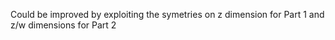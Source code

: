 Could be improved by exploiting the symetries on z dimension for Part 1 and z/w dimensions for Part 2
